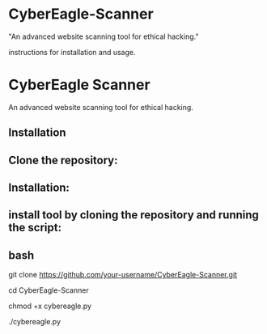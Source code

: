 # CyberEagle-Scanner
"An advanced website scanning tool for ethical hacking."

instructions for installation and usage. 
# CyberEagle Scanner

An advanced website scanning tool for ethical hacking.

## Installation

## Clone the repository:
 ## Installation:

## install tool by cloning the repository and running the script:

## bash

git clone https://github.com/your-username/CyberEagle-Scanner.git

cd CyberEagle-Scanner

chmod +x cybereagle.py

./cybereagle.py
 
